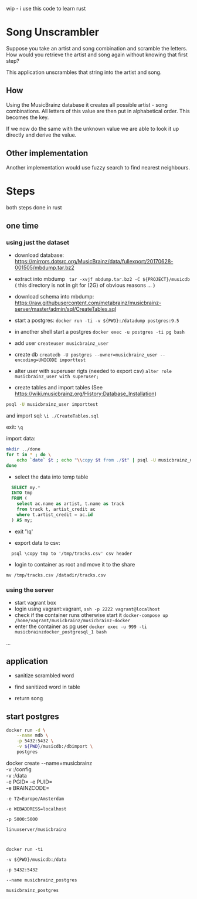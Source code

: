 
wip - i use this code to learn rust

# Song Unscrambler

Suppose you take an artist and song combination and scramble the letters. 
How would you retrieve the artist and song again without knowing that first step?

This application unscrambles that string into the artist and song.

## How

Using the MusicBrainz database it creates all possible artist - song combinations. 
All letters of this value are then put in alphabetical order. This becomes the key.

If we now do the same with the unknown value we are able to look it up directly and derive
the value.

## Other implementation

Another implementation would use fuzzy search to find nearest neighbours.


# Steps

both steps done in rust

## one time

### using just the dataset


- download database: https://mirrors.dotsrc.org/MusicBrainz/data/fullexport/20170628-001505/mbdump.tar.bz2

- extract into mbdump ` tar -xvjf mbdump.tar.bz2 -C ${PROJECT}/musicdb`
( this directory is not in git for (2G) of obvious reasons ... )

- download schema into mbdump: https://raw.githubusercontent.com/metabrainz/musicbrainz-server/master/admin/sql/CreateTables.sql


- start a postgres: `docker run -ti -v ${PWD}:/datadump postgres:9.5`

- in another shell start a postgres `docker exec -u postgres -ti pg bash`

- add user `createuser musicbrainz_user`

- create db `createdb -U postgres --owner=musicbrainz_user --encoding=UNICODE importtest`

- alter user with superuser rigts (needed to export csv)
`alter role musicbrainz_user with superuser;`

- create tables and import tables
(See https://wiki.musicbrainz.org/History:Database_Installation)
```bash
psql -U musicbrainz_user importtest
```
and import sql: `\i ./CreateTables.sql`

exit: `\q`

import data:
```bash
mkdir ../done
for t in * ; do \
	echo `date` $t ; echo "\\copy $t from ./$t" | psql -U musicbrainz_user importtest && mv $t ../done/ ; \
done
```

- select the data into temp table

```sql
  SELECT my.* 
  INTO tmp 
  FROM (
    select ac.name as artist, t.name as track 
    from track t, artist_credit ac 
    where t.artist_credit = ac.id
  ) AS my; 

```

- exit '\q'

- export data to csv:

```postgresplsql
  psql \copy tmp to '/tmp/tracks.csv' csv header
```
- login to container as root and move it to the share

`mv /tmp/tracks.csv /datadir/tracks.csv`

### using the server

- start vagrant box 
- login using vagrant:vagrant, `ssh -p 2222 vagrant@localhost`
- check if the container runs otherwise start it `docker-compose up /home/vagrant/musicbrainz/musicbrainz-docker`
- enter the container as pg user `docker exec -u 999 -ti musicbrainzdocker_postgresql_1 bash`

...


## application

- sanitize scrambled word 

- find sanitized word in table

- return song

## start postgres

```bash
docker run -d \
    --name mdb \
    -p 5432:5432 \
    -v ${PWD}/musicdb:/dbimport \
    postgres
```


docker create --name=musicbrainz \
-v <path to config >:/config \
-v <path to data >:/data \
-e PGID=<gid> -e PUID=<uid> \
-e BRAINZCODE=<code from musicbrainz> \
-e TZ=Europe/Amsterdam \
-e WEBADDRESS=localhost \
-p 5000:5000 \
linuxserver/musicbrainz



docker run -ti \
    -v ${PWD}/musicdb:/data \
    -p 5432:5432 \
    --name musicbrainz_postgres \
    musicbrainz_postgres 